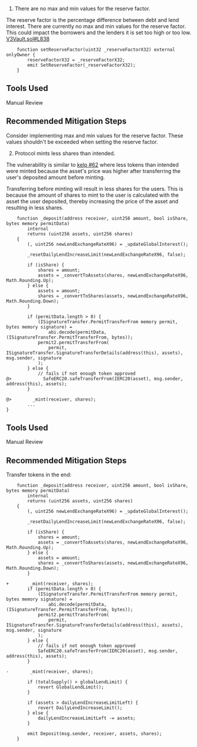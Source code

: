 1. There are no max and min values for the reserve factor.

The reserve factor is the percentage difference between debt and lend interest. There are currently no max and min values for the reserve factor. This could impact the borrowers and the lenders it is set too high or too low.
[V3Vault.sol#L838](https://github.com/code-423n4/2024-03-revert-lend/blob/435b054f9ad2404173f36f0f74a5096c894b12b7/src/V3Vault.sol#L838)
```
    function setReserveFactor(uint32 _reserveFactorX32) external onlyOwner {
        reserveFactorX32 = _reserveFactorX32;
        emit SetReserveFactor(_reserveFactorX32);
    }
```

## Tools Used
Manual Review

## Recommended Mitigation Steps
Consider implementing max and min values for the reserve factor. These values shouldn't be exceeded when setting the reserve factor.


2. Protocol mints less shares than intended.

The vulnerability is similar to [kelp #62](https://github.com/code-423n4/2023-11-kelp-findings/issues/62) where less tokens than intended were minted because the asset's price was higher after transferring the user's deposited amount before minting.

Transferring before minting will result in less shares for the users.
This is because the amount of shares to mint to the user is calculated with the asset the user deposited, thereby increasing the price of the asset and resulting in less shares.

```
    function _deposit(address receiver, uint256 amount, bool isShare, bytes memory permitData)
        internal
        returns (uint256 assets, uint256 shares)
    {
        (, uint256 newLendExchangeRateX96) = _updateGlobalInterest();

        _resetDailyLendIncreaseLimit(newLendExchangeRateX96, false);

        if (isShare) {
            shares = amount;
            assets = _convertToAssets(shares, newLendExchangeRateX96, Math.Rounding.Up);
        } else {
            assets = amount;
            shares = _convertToShares(assets, newLendExchangeRateX96, Math.Rounding.Down);
        }

        if (permitData.length > 0) {
            (ISignatureTransfer.PermitTransferFrom memory permit, bytes memory signature) =
                abi.decode(permitData, (ISignatureTransfer.PermitTransferFrom, bytes));
            permit2.permitTransferFrom(
                permit, ISignatureTransfer.SignatureTransferDetails(address(this), assets), msg.sender, signature
            );
        } else {
            // fails if not enough token approved
@>            SafeERC20.safeTransferFrom(IERC20(asset), msg.sender, address(this), assets);
        }

@>        _mint(receiver, shares);
        ...
}
```

## Tools Used
Manual Review

## Recommended Mitigation Steps
Transfer tokens in the end:
```
    function _deposit(address receiver, uint256 amount, bool isShare, bytes memory permitData)
        internal
        returns (uint256 assets, uint256 shares)
    {
        (, uint256 newLendExchangeRateX96) = _updateGlobalInterest();

        _resetDailyLendIncreaseLimit(newLendExchangeRateX96, false);

        if (isShare) {
            shares = amount;
            assets = _convertToAssets(shares, newLendExchangeRateX96, Math.Rounding.Up);
        } else {
            assets = amount;
            shares = _convertToShares(assets, newLendExchangeRateX96, Math.Rounding.Down);
        }

+        _mint(receiver, shares);
        if (permitData.length > 0) {
            (ISignatureTransfer.PermitTransferFrom memory permit, bytes memory signature) =
                abi.decode(permitData, (ISignatureTransfer.PermitTransferFrom, bytes));
            permit2.permitTransferFrom(
                permit, ISignatureTransfer.SignatureTransferDetails(address(this), assets), msg.sender, signature
            );
        } else {
            // fails if not enough token approved
            SafeERC20.safeTransferFrom(IERC20(asset), msg.sender, address(this), assets);
        }

-        _mint(receiver, shares);

        if (totalSupply() > globalLendLimit) {
            revert GlobalLendLimit();
        }

        if (assets > dailyLendIncreaseLimitLeft) {
            revert DailyLendIncreaseLimit();
        } else {
            dailyLendIncreaseLimitLeft -= assets;
        }

        emit Deposit(msg.sender, receiver, assets, shares);
    }

```